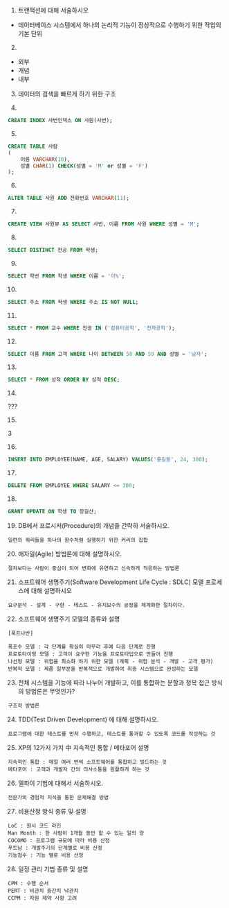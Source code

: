 1. 트랜잭션에 대해 서술하시오

- 데이터베이스 시스템에서 하나의 논리적 기능이 정상적으로 수행하기 위한 작업의 기본 단위



2.

- 외부
- 개념
- 내부



3. 데이터의 검색을 빠르게 하기 위한 구조



4.

```sql
CREATE INDEX 사번인덱스 ON 사원(사번);
```



5.

```sql
CREATE TABLE 사람
(
	이름 VARCHAR(10), 
    성별 CHAR(1) CHECK(성별 = 'M' or 성별 = 'F')
);
```



6.

```sql
ALTER TABLE 사원 ADD 전화번호 VARCHAR(11);
```



7.

```sql
CREATE VIEW 사원뷰 AS SELECT 사번, 이름 FROM 사원 WHERE 성별 = 'M';
```



8.

```sql
SELECT DISTINCT 전공 FROM 학생;
```



9.

```sql
SELECT 학번 FROM 학생 WHERE 이름 = '이%';
```



10.

```sql
SELECT 주소 FROM 학생 WHERE 주소 IS NOT NULL;
```



11.

```sql
SELECT * FROM 교수 WHERE 전공 IN ('컴퓨터공학', '전자공학');
```



12.

```sql
SELECT 이름 FROM 고객 WHERE 나이 BETWEEN 50 AND 59 AND 성별 = '남자';
```



13.

```sql
SELECT * FROM 성적 ORDER BY 성적 DESC;
```



14.

???



15.

3



16.

```sql
INSERT INTO EMPLOYEE(NAME, AGE, SALARY) VALUES('홍길동', 24, 300);
```



17.

```sql
DELETE FROM EMPLOYEE WHERE SALARY <= 300;
```



18.

```sql
GRANT UPDATE ON 학생 TO 장길산;
```



19. DB에서 프로시저(Procedure)의 개념을 간략히 서술하시오.

```
일련의 쿼리들을 하나의 함수처럼 실행하기 위한 커리의 집합
```



20. 애자일(Agile) 방법론에 대해 설명하시오.

```
절차보다는 사람이 중심이 되어 변화에 유연하고 신속하게 적응하는 방법론
```



21. 소프트웨어 생명주기(Software Development Life Cycle : SDLC) 모델 프로세스에 대해 설명하시오

```
요구분석 - 설계 - 구현 - 테스트 - 유지보수의 공정을 체계화한 절차이다.
```



22. 소프트웨어 생명주기 모델의 종류와 설명

```
[폭프나반]

폭포수 모델 : 각 단계를 확실히 마무리 후에 다음 단계로 진행
프로토타이핑 모델 : 고객이 요구한 기능을 프로토타입으로 만들어 진행
나선형 모델 : 위험을 최소화 하기 위한 모델 (계획 - 위험 분석 - 개발 - 고객 평가)
반복적 모델 : 제품 일부분을 반복적으로 개발하여 최종 시스템으로 완성하는 모델
```



23. 전체 시스템을 기능에 따라 나누어 개발하고, 이를 통합하는 분할과 정복 접근 방식의 방법론은 무엇인가?

```
구조적 방법론
```



24. TDD(Test Driven Development) 에 대해 설명하시오.

```
프로그램에 대한 테스트를 먼저 수행하고, 테스트를 통과할 수 있도록 코드를 작성하는 것
```



25.  XP의 12가지 가치 中 지속적인 통합 / 메타포어 설명

```
지속적인 통합 : 매일 여러 번씩 소프트웨어를 통합하고 빌드하는 것
메타포어 : 고객과 개발자 간의 의사소통을 원활하게 하는 것
```



26. 델파이 기법에 대해서 서술하시오.

```
전문가의 경험적 지식을 통한 문제해결 방법
```



27. 비용산정 방식 종류 및 설명

```
LoC : 원시 코드 라인
Man Month : 한 사람이 1개월 동안 할 수 있는 일의 양
COCOMO : 프로그램 규모에 따라 비용 산정
푸트남 : 개발주기의 단계별로 비용 산정
기능점수 : 기능 별로 비용 산정
```



28. 일정 관리 기법 종류 및 설명

```
CPM : 수행 순서
PERT : 비관치 중간치 낙관치
CCPM : 자원 제약 사항 고려 
```

